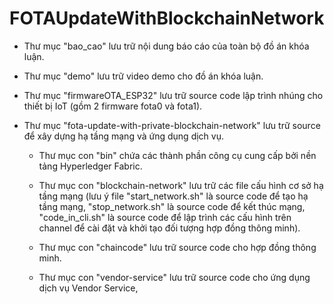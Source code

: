 # FOTAUpdateWithBlockchainNetwork

- Thư mục "bao_cao" lưu trữ nội dung báo cáo của toàn bộ đồ án khóa luận.

- Thư mục "demo" lưu trữ video demo cho đồ án khóa luận.

- Thư mục "firmwareOTA_ESP32" lưu trữ source code lập trình nhúng cho thiết bị IoT (gồm 2 firmware fota0 và fota1).

- Thư mục "fota-update-with-private-blockchain-network" lưu trữ source để xây dựng hạ tầng mạng và ứng dụng dịch vụ.

  + Thư mục con "bin" chứa các thành phần công cụ cung cấp bởi nền tảng Hyperledger Fabric.
  
  + Thư mục con "blockchain-network" lưu trữ các file cấu hình cơ sở hạ tầng mạng (lưu ý file "start_network.sh" là source code để tạo hạ tầng mạng, "stop_network.sh" là source code để kết thúc mạng, "code_in_cli.sh" là source code để lập trình các cấu hình trên channel để cài đặt và khởi tạo đối tượng hợp đồng thông minh).
  
  + Thư mục con "chaincode" lưu trữ source code cho hợp đồng thông minh.
   
  + Thư mục con "vendor-service" lưu trữ source code cho ứng dụng dịch vụ Vendor Service,
